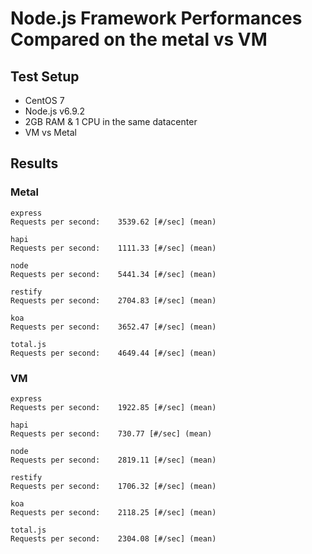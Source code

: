 # Node.js Framework Performances Compared on the metal vs VM

## Test Setup

* CentOS 7
* Node.js v6.9.2
* 2GB RAM & 1 CPU in the same datacenter
* VM vs Metal


## Results

### Metal

```
express
Requests per second:    3539.62 [#/sec] (mean)

hapi
Requests per second:    1111.33 [#/sec] (mean)

node
Requests per second:    5441.34 [#/sec] (mean)

restify
Requests per second:    2704.83 [#/sec] (mean)

koa
Requests per second:    3652.47 [#/sec] (mean)

total.js
Requests per second:    4649.44 [#/sec] (mean)
```


### VM

```
express
Requests per second:    1922.85 [#/sec] (mean)

hapi
Requests per second:    730.77 [#/sec] (mean)

node
Requests per second:    2819.11 [#/sec] (mean)

restify
Requests per second:    1706.32 [#/sec] (mean)

koa
Requests per second:    2118.25 [#/sec] (mean)

total.js
Requests per second:    2304.08 [#/sec] (mean)
```
